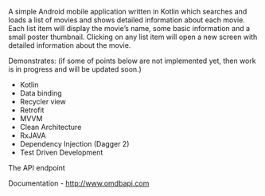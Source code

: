 
A simple Android mobile application written in Kotlin which searches and loads a list of movies and shows detailed information about each movie.
Each list item will display the movie’s name, some basic information and a small poster thumbnail.
Clicking on any list item will open a new screen with detailed information about the movie.

Demonstrates: (if some of points below are not implemented yet, then work is in progress and will be updated soon.)
- Kotlin
- Data binding
- Recycler view
- Retrofit
- MVVM
- Clean Architecture
- RxJAVA
- Dependency Injection (Dagger 2)
- Test Driven Development

The API endpoint

Documentation - http://www.omdbapi.com
